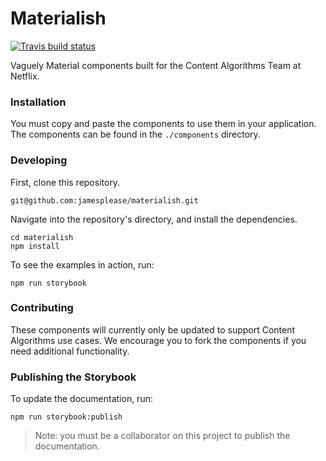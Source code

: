 # Materialish

[![Travis build status](http://img.shields.io/travis/jamesplease/materialish.svg?style=flat)](https://travis-ci.org/jamesplease/materialish)

Vaguely Material components built for the Content Algorithms Team at Netflix.

### Installation

You must copy and paste the components to use them in your application. The
components can be found in the `./components` directory.

### Developing

First, clone this repository.

```
git@github.com:jamesplease/materialish.git
```

Navigate into the repository's directory, and install the dependencies.

```
cd materialish
npm install
```

To see the examples in action, run:

```
npm run storybook
```

### Contributing

These components will currently only be updated to support Content Algorithms use cases.
We encourage you to fork the components if you need additional functionality.

### Publishing the Storybook

To update the documentation, run:

```
npm run storybook:publish
```

> Note: you must be a collaborator on this project to publish the documentation.
